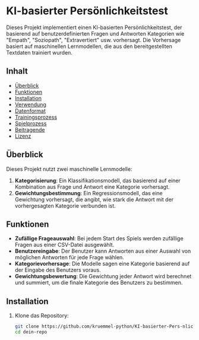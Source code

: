 # KI-basierter Persönlichkeitstest

Dieses Projekt implementiert einen KI-basierten Persönlichkeitstest, der basierend auf benutzerdefinierten Fragen und Antworten Kategorien wie "Empath", "Soziopath", "Extravertiert" usw. vorhersagt. Die Vorhersage basiert auf maschinellen Lernmodellen, die aus den bereitgestellten Textdaten trainiert wurden.

## Inhalt

- [Überblick](#überblick)
- [Funktionen](#funktionen)
- [Installation](#installation)
- [Verwendung](#verwendung)
- [Datenformat](#datenformat)
- [Trainingsprozess](#trainingsprozess)
- [Spielprozess](#spielprozess)
- [Beitragende](#beitragende)
- [Lizenz](#lizenz)

## Überblick

Dieses Projekt nutzt zwei maschinelle Lernmodelle:
1. **Kategorisierung**: Ein Klassifikationsmodell, das basierend auf einer Kombination aus Frage und Antwort eine Kategorie vorhersagt.
2. **Gewichtungsbestimmung**: Ein Regressionsmodell, das eine Gewichtung vorhersagt, die angibt, wie stark die Antwort mit der vorhergesagten Kategorie verbunden ist.

## Funktionen

- **Zufällige Frageauswahl**: Bei jedem Start des Spiels werden zufällige Fragen aus einer CSV-Datei ausgewählt.
- **Benutzereingabe**: Der Benutzer kann Antworten aus einer Auswahl von möglichen Antworten für jede Frage wählen.
- **Kategorievorhersage**: Die Modelle sagen eine Kategorie basierend auf der Eingabe des Benutzers voraus.
- **Gewichtungsbewertung**: Die Gewichtung jeder Antwort wird berechnet und summiert, um die finale Kategorie des Benutzers zu bestimmen.

## Installation

1. Klone das Repository:

   ```bash
   git clone https://github.com/kruemmel-python/KI-basierter-Pers-nlichkeitstest.git
   cd dein-repo
